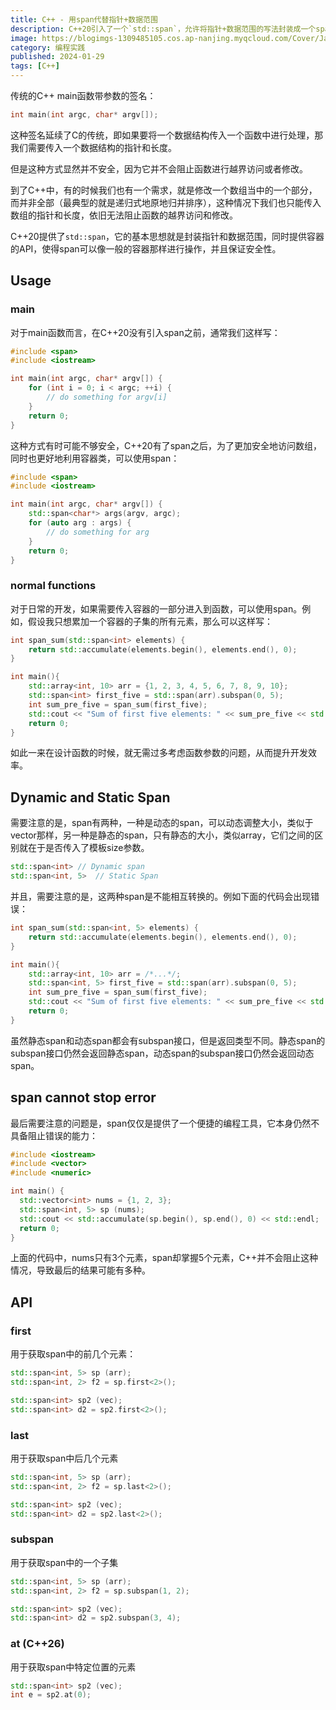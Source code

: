 ```yaml
---
title: C++ - 用span代替指针+数据范围
description: C++20引入了一个`std::span`，允许将指针+数据范围的写法封装成一个span，这种特性对C++编程提供了一定程度的便携性，但请注意它并没有完全解决安全性问题。
image: https://blogimgs-1309485105.cos.ap-nanjing.myqcloud.com/Cover/Javascript/5.jpg
category: 编程实践
published: 2024-01-29
tags: [C++]
---
```


传统的C++ main函数带参数的签名：

```cpp
int main(int argc, char* argv[]);
```

这种签名延续了C的传统，即如果要将一个数据结构传入一个函数中进行处理，那我们需要传入一个数据结构的指针和长度。

但是这种方式显然并不安全，因为它并不会阻止函数进行越界访问或者修改。

到了C++中，有的时候我们也有一个需求，就是修改一个数组当中的一个部分，而并非全部（最典型的就是递归式地原地归并排序），这种情况下我们也只能传入数组的指针和长度，依旧无法阻止函数的越界访问和修改。

C++20提供了`std::span`，它的基本思想就是封装指针和数据范围，同时提供容器的API，使得span可以像一般的容器那样进行操作，并且保证安全性。

## Usage

### main

对于main函数而言，在C++20没有引入span之前，通常我们这样写：

```cpp
#include <span>
#include <iostream>

int main(int argc, char* argv[]) {
	for (int i = 0; i < argc; ++i) {
		// do something for argv[i]
	}
    return 0;
}
```

这种方式有时可能不够安全，C++20有了span之后，为了更加安全地访问数组，同时也更好地利用容器类，可以使用span：

```cpp
#include <span>
#include <iostream>

int main(int argc, char* argv[]) {
    std::span<char*> args(argv, argc);
    for (auto arg : args) {
        // do something for arg
    }
    return 0;
}
```

### normal functions

对于日常的开发，如果需要传入容器的一部分进入到函数，可以使用span。例如，假设我只想累加一个容器的子集的所有元素，那么可以这样写：

```cpp
int span_sum(std::span<int> elements) {
    return std::accumulate(elements.begin(), elements.end(), 0);
}

int main(){
    std::array<int, 10> arr = {1, 2, 3, 4, 5, 6, 7, 8, 9, 10};
    std::span<int> first_five = std::span(arr).subspan(0, 5);
    int sum_pre_five = span_sum(first_five);
    std::cout << "Sum of first five elements: " << sum_pre_five << std::endl;
    return 0;
}
```

如此一来在设计函数的时候，就无需过多考虑函数参数的问题，从而提升开发效率。

## Dynamic and Static Span

需要注意的是，span有两种，一种是动态的span，可以动态调整大小，类似于vector那样，另一种是静态的span，只有静态的大小，类似array，它们之间的区别就在于是否传入了模板size参数。

```cpp
std::span<int> // Dynamic span
std::span<int, 5>  // Static Span
```

并且，需要注意的是，这两种span是不能相互转换的。例如下面的代码会出现错误：

```cpp
int span_sum(std::span<int, 5> elements) {
    return std::accumulate(elements.begin(), elements.end(), 0);
}

int main(){
    std::array<int, 10> arr = /*...*/;
    std::span<int, 5> first_five = std::span(arr).subspan(0, 5);
    int sum_pre_five = span_sum(first_five);  
    std::cout << "Sum of first five elements: " << sum_pre_five << std::endl;
    return 0;
}
```

虽然静态span和动态span都会有subspan接口，但是返回类型不同。静态span的subspan接口仍然会返回静态span，动态span的subspan接口仍然会返回动态span。

## span cannot stop error

最后需要注意的问题是，span仅仅是提供了一个便捷的编程工具，它本身仍然不具备阻止错误的能力：

```cpp
#include <iostream>
#include <vector>
#include <numeric>

int main() {
  std::vector<int> nums = {1, 2, 3};
  std::span<int, 5> sp (nums);
  std::cout << std::accumulate(sp.begin(), sp.end(), 0) << std::endl;
  return 0;
}
```

上面的代码中，nums只有3个元素，span却掌握5个元素，C++并不会阻止这种情况，导致最后的结果可能有多种。

## API

### first

用于获取span中的前几个元素：

```cpp
std::span<int, 5> sp (arr);
std::span<int, 2> f2 = sp.first<2>();

std::span<int> sp2 (vec);
std::span<int> d2 = sp2.first<2>();
```

### last

用于获取span中后几个元素

```cpp
std::span<int, 5> sp (arr);
std::span<int, 2> f2 = sp.last<2>();

std::span<int> sp2 (vec);
std::span<int> d2 = sp2.last<2>();
```

### subspan

用于获取span中的一个子集

```cpp
std::span<int, 5> sp (arr);
std::span<int, 2> f2 = sp.subspan(1, 2);

std::span<int> sp2 (vec);
std::span<int> d2 = sp2.subspan(3, 4);
```

### at (C++26)

用于获取span中特定位置的元素

```cpp
std::span<int> sp2 (vec);
int e = sp2.at(0);
```

